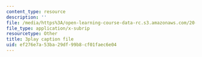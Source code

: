 ```yaml
---
content_type: resource
description: ''
file: /media/https%3A/open-learning-course-data-rc.s3.amazonaws.com/20-219-becoming-the-next-bill-nye-writing-and-hosting-the-educational-show-january-iap-2015/ef276e7a53ba29df99b8cf01faec6e04_AjK2zF9yN0k.srt
file_type: application/x-subrip
resourcetype: Other
title: 3play caption file
uid: ef276e7a-53ba-29df-99b8-cf01faec6e04
---
```

